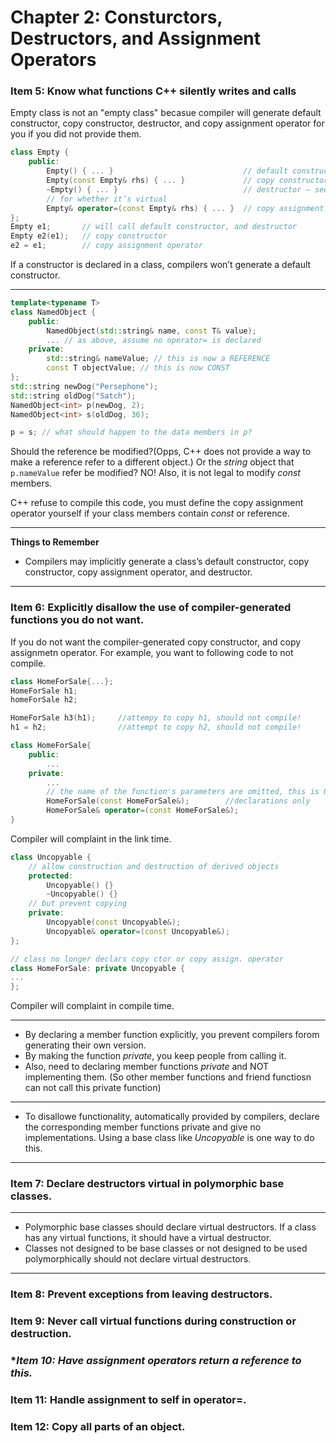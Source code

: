 # Chapter 2: Consturctors, Destructors, and Assignment Operators

### **Item 5: Know what functions C++ silently writes and calls**
Empty class is not an "empty class" becasue compiler will generate default constructor, copy constructor, destructor, and copy assignment operator for you if you did not provide them. 
```cpp
class Empty {
    public:
        Empty() { ... }                             // default constructor
        Empty(const Empty& rhs) { ... }             // copy constructor
        ~Empty() { ... }                            // destructor — see below
        // for whether it’s virtual
        Empty& operator=(const Empty& rhs) { ... }  // copy assignment operator
};
Empty e1;       // will call default constructor, and destructor
Empty e2(e1);   // copy constructor
e2 = e1;        // copy assignment operator
``` 
If a constructor is declared in a class, compilers won’t generate a default constructor.

___

```cpp
template<typename T>
class NamedObject {
    public:
        NamedObject(std::string& name, const T& value);
        ... // as above, assume no operator= is declared
    private:
        std::string& nameValue; // this is now a REFERENCE
        const T objectValue; // this is now CONST
};
std::string newDog("Persephone");
std::string oldDog("Satch");
NamedObject<int> p(newDog, 2);
NamedObject<int> s(oldDog, 36); 

p = s; // what should happen to the data members in p?
```
Should the reference be modified?(Opps, C++ does not provide a way to make a reference refer to a different object.) Or the *string* object that `p.nameValue` refer be modified? NO! Also, it is not legal to modify *const* members.

C++ refuse to compile this code, you must define the copy assignment operator yourself if your class members contain *const* or reference. 

___
**Things to Remember**
* Compilers may implicitly generate a class’s default constructor, copy constructor, copy assignment operator, and destructor.
___

### **Item 6: Explicitly disallow the use of compiler-generated functions you do not want.** 
If you do not want the compiler-generated copy constructor, and copy assignmetn operator. For example, you want to following code to not compile. 
```cpp
class HomeForSale{...};
HomeForSale h1;
homeForSale h2;

HomeForSale h3(h1);     //attempy to copy h1, should not compile!
h1 = h2;                //attempt to copy h2, should not compile!
```

```cpp
class HomeForSale{
    public:
        ...
    private:
        ...
        // the name of the function's parameters are omitted, this is OK.
        HomeForSale(const HomeForSale&);        //declarations only
        HomeForSale& operator=(const HomeForSale&);
}
```
Compiler will complaint in the link time. 

```cpp
class Uncopyable {
    // allow construction and destruction of derived objects
    protected: 
        Uncopyable() {} 
        ~Uncopyable() {} 
    // but prevent copying
    private:
        Uncopyable(const Uncopyable&); 
        Uncopyable& operator=(const Uncopyable&);
};

// class no longer declars copy ctor or copy assign. operator
class HomeForSale: private Uncopyable {
...
};
```
Compiler will complaint in compile time. 
___

* By declaring a member function explicitly, you prevent compilers forom generating their own version. 
* By making the function *private*, you keep people from calling it. 
* Also, need to declaring member functions *private* and NOT implementing them. (So other member functions and friend functiosn can not call this private function)
___
* To disallowe functionality, automatically provided by compilers, declare the corresponding member functions private and give no implementations. Using a base class like *Uncopyable* is one way to do this.
___
### **Item 7: Declare destructors virtual in polymorphic base classes.** 

___
* Polymorphic base classes should declare virtual destructors. If a class has any virtual functions, it should have a virtual destructor. 
* Classes not designed to be base classes or not designed to be used polymorphically should not declare virtual destructors. 

___
### **Item 8: Prevent exceptions from leaving destructors.** 

### **Item 9: Never call virtual functions during construction or destruction.** 

### **Item 10: Have assignment operators return a reference to *this.** 

### **Item 11: Handle assignment to self in operator=.**

### **Item 12: Copy all parts of an object.**